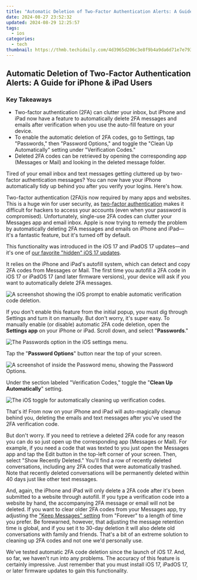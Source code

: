 ```yaml
---
title: "Automatic Deletion of Two-Factor Authentication Alerts: A Guide for iPhone & iPad Users"
date: 2024-08-27 23:52:32
updated: 2024-08-29 12:25:57
tags:
  - ios
categories:
  - tech
thumbnail: https://thmb.techidaily.com/4d3965d206c3e8f9b4a9da6d71e7e79363ab237dd992d3524ab2a99d8d4908ed.jpg
---
```


## Automatic Deletion of Two-Factor Authentication Alerts: A Guide for iPhone & iPad Users

### Key Takeaways

* Two-factor authentication (2FA) can clutter your inbox, but iPhone and iPad now have a feature to automatically delete 2FA messages and emails after verification when you use the auto-fill feature on your device.
* To enable the automatic deletion of 2FA codes, go to Settings, tap "Passwords," then "Password Options," and toggle the "Clean Up Automatically" setting under "Verification Codes."
* Deleted 2FA codes can be retrieved by opening the corresponding app (Messages or Mail) and looking in the deleted message folder.

 Tired of your email inbox and text messages getting cluttered up by two-factor authentication messages? You can now have your iPhone automatically tidy up behind you after you verify your logins. Here's how.

 Two-factor authentication (2FA)is now required by many apps and websites. This is a huge win for user security, as [two-factor authentication](https://extra-approaches.techidaily.com/updated-premiere-visionary-film-glimpses/) makes it difficult for hackers to access your accounts (even when your password is compromised). Unfortunately, single-use 2FA codes can clutter your Messages app and email inbox. Apple is now trying to remedy the problem by automatically deleting 2FA messages and emails on iPhone and iPad—it's a fantastic feature, but it's turned off by default.

 This functionality was introduced in the iOS 17 and iPadOS 17 updates—and it's one of [our favorite "hidden" iOS 17 updates](https://facebook-clips.techidaily.com/in-2024-facebook-insights-how-to-use-it-for-beginners-easily/).

 It relies on the iPhone and iPad's autofill system, which can detect and copy 2FA codes from Messages or Mail. The first time you autofill a 2FA code in iOS 17 or iPadOS 17 (and later firmware versions), your device will ask if you want to automatically delete 2FA messages.

![A screenshot showing the iOS prompt to enable automatic verification code deletion.](https://static1.howtogeekimages.com/wordpress/wp-content/uploads/2023/09/iphone2faautodelete1.jpg) 

 If you don't enable this feature from the initial popup, you must dig through Settings and turn it on manually. But don't worry, it's super easy. To manually enable (or disable) automatic 2FA code deletion, open the **Settings app** on your iPhone or iPad. Scroll down, and select "**Passwords**."

![The Passwords option in the iOS settings menu.](https://static1.howtogeekimages.com/wordpress/wp-content/uploads/2023/09/iphone2faautodelete2.jpg) 

 Tap the "**Password Options**" button near the top of your screen.

![A screenshot of inside the Password menu, showing the Password Options.](https://static1.howtogeekimages.com/wordpress/wp-content/uploads/2023/09/iphone2faautodelete3.jpg) 

 Under the section labeled "Verification Codes," toggle the "**Clean Up Automatically**" setting.

![The iOS toggle for automatically cleaning up verification codes.](https://static1.howtogeekimages.com/wordpress/wp-content/uploads/2023/09/iphone2faautodelete4.jpg) 

 That's it! From now on your iPhone and iPad will auto-magically cleanup behind you, deleting the emails and text messages after you've used the 2FA verification code.

 But don't worry. If you need to retrieve a deleted 2FA code for any reason you can do so just open up the corresponding app (Messages or Mail). For example, if you need a code that was texted to you just open the Messages app and tap the Edit button in the top-left corner of your screen. Then, select "Show Recently Deleted." You'll find a row of recently deleted conversations, including any 2FA codes that were automatically trashed. Note that recently deleted conversations will be permanently deleted within 40 days just like other text messages.

 And, again, the iPhone and iPad will only delete a 2FA code after it's been submitted to a website through autofill. If you type a verification code into a website by hand, the accompanying 2FA message or email will not be deleted. If you want to clear older 2FA codes from your Messages app, try adjusting the ["Keep Messages" setting](https://easy-unlock-android.techidaily.com/in-2024-how-to-unlock-a-network-locked-poco-x6-phone-by-drfone-android/) from "Forever" to a length of time you prefer. Be forewarned, however, that adjusting the message retention time is global, and if you set it to 30-day deletion it will also delete old conversations with family and friends. That's a bit of an extreme solution to cleaning up 2FA codes and not one we'd personally use.

 We've tested automatic 2FA code deletion since the launch of iOS 17\. And, so far, we haven't run into any problems. The accuracy of this feature is certainly impressive. Just remember that you must install iOS 17, iPadOS 17, or later firmware updates to gain this functionality.

<ins class="adsbygoogle"
     style="display:block"
     data-ad-format="autorelaxed"
     data-ad-client="ca-pub-7571918770474297"
     data-ad-slot="1223367746"></ins>



<ins class="adsbygoogle"
     style="display:block"
     data-ad-client="ca-pub-7571918770474297"
     data-ad-slot="8358498916"
     data-ad-format="auto"
     data-full-width-responsive="true"></ins>
